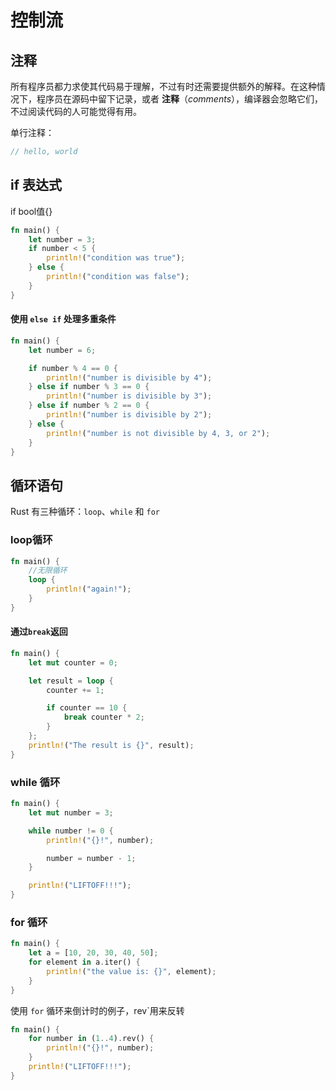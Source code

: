 # 控制流

## 注释

所有程序员都力求使其代码易于理解，不过有时还需要提供额外的解释。在这种情况下，程序员在源码中留下记录，或者 **注释**（*comments*），编译器会忽略它们，不过阅读代码的人可能觉得有用。

单行注释：

```rust
// hello, world
```



## if 表达式

if bool值{}

```rust
fn main() {
    let number = 3;
    if number < 5 {
        println!("condition was true");
    } else {
        println!("condition was false");
    }
}
```

#### 使用 `else if` 处理多重条件

```rust
fn main() {
    let number = 6;

    if number % 4 == 0 {
        println!("number is divisible by 4");
    } else if number % 3 == 0 {
        println!("number is divisible by 3");
    } else if number % 2 == 0 {
        println!("number is divisible by 2");
    } else {
        println!("number is not divisible by 4, 3, or 2");
    }
}
```

## 循环语句

Rust 有三种循环：`loop`、`while` 和 `for`

### loop循环

```rust
fn main() {
    //无限循环
    loop {
        println!("again!");
    }
}
```

#### 通过`break`返回

```rust
fn main() {
    let mut counter = 0;

    let result = loop {
        counter += 1;

        if counter == 10 {
            break counter * 2;
        }
    };
    println!("The result is {}", result);
}
```

### while 循环

```rust
fn main() {
    let mut number = 3;

    while number != 0 {
        println!("{}!", number);

        number = number - 1;
    }

    println!("LIFTOFF!!!");
}
```

### for 循环

```rust
fn main() {
    let a = [10, 20, 30, 40, 50];
    for element in a.iter() {
        println!("the value is: {}", element);
    }
}
```

使用 `for` 循环来倒计时的例子，rev`用来反转 

```rust
fn main() {
    for number in (1..4).rev() {
        println!("{}!", number);
    }
    println!("LIFTOFF!!!");
}
```



